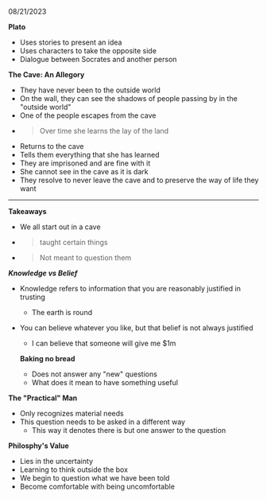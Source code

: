 08/21/2023

**Plato**

- Uses stories to present an idea
- Uses characters to take the opposite side
- Dialogue between Socrates and another person

**The Cave: An Allegory**

- They have never been to the outside world
- On the wall, they can see the shadows of people passing by in the "outside world"
- One of the people escapes from the cave
- > Over time she learns the lay of the land
- Returns to the cave
- Tells them everything that she has learned
- They are imprisoned and are fine with it
- She cannot see in the cave as it is dark
- They resolve to never leave the cave and to preserve the way of life they want

---

**Takeaways**

- We all start out in a cave
- > taught certain things
- > Not meant to question them

**_Knowledge vs Belief_**

- Knowledge refers to information that you are reasonably justified in trusting
  - The earth is round
- You can believe whatever you like, but that belief is not always justified

  - I can believe that someone will give me $1m

  **Baking no bread**

  - Does not answer any "new" questions
  - What does it mean to have something useful

**The "Practical" Man**

- Only recognizes material needs
- This question needs to be asked in a different way
  - This way it denotes there is but one answer to the question

**Philosphy's Value**

- Lies in the uncertainty
- Learning to think outside the box
- We begin to question what we have been told
- Become comfortable with being uncomfortable
